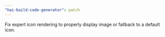 ```yaml
---
"hai-build-code-generator": patch
---
```


Fix expert icon rendering to properly display image or fallback to a default icon.
